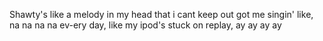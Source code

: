 Shawty's like a melody in my head that i cant keep out got me singin' like, na na na na ev-ery day, like my ipod's stuck on replay, ay ay ay ay

